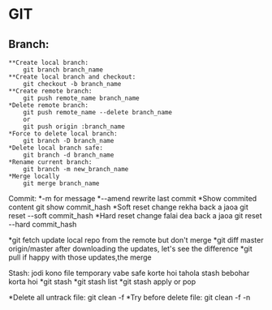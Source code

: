 # GIT
## Branch:
```
**Create local branch:	
	git branch branch_name
**Create local branch and checkout:
	git checkout -b branch_name
**Create remote branch:
	git push remote_name branch_name
*Delete remote branch:
	git push remote_name --delete branch_name
	or
	git push origin :branch_name
*Force to delete local branch:
	git branch -D branch_name
*Delete local branch safe:
	git branch -d branch_name
*Rename current branch:
	git branch -m new_branch_name
*Merge locally
	git merge branch_name
```
Commit:
*-m for message
*--amend rewrite last commit
*Show commited content
	git show commit_hash
*Soft reset change rekha back a jaoa
	git reset --soft commit_hash
*Hard reset change falai dea back a jaoa
	git reset --hard commit_hash

*git fetch
	update local repo from the remote but don't merge
*git diff master origin/master
	after downloading the updates, let's see the difference
*git pull
	if happy with those updates,the merge

Stash:
jodi kono file temporary vabe safe korte hoi tahola stash bebohar korta hoi
*git stash
*git stash list
*git stash apply or pop

*Delete all untrack file:
	git clean -f
*Try before delete file:
	git clean -f -n
